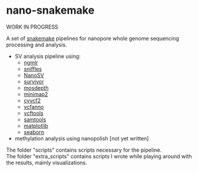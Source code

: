 # nano-snakemake

WORK IN PROGRESS

A set of [snakemake](https://snakemake.readthedocs.io/en/stable/) pipelines for nanopore whole genome sequencing processing and analysis.


- SV analysis pipeline using:
  - [ngmlr](https://github.com/philres/ngmlr)
  - [sniffles](https://github.com/fritzsedlazeck/Sniffles)
  - [NanoSV](https://github.com/mroosmalen/nanosv)
  - [survivor](https://github.com/fritzsedlazeck/SURVIVOR)
  - [mosdepth](https://github.com/brentp/mosdepth)
  - [minimap2](https://github.com/lh3/minimap2)
  - [cyvcf2](https://github.com/brentp/cyvcf2)
  - [vcfanno](https://github.com/brentp/vcfanno)
  - [vcftools](https://vcftools.github.io/index.html)
  - [samtools](https://github.com/samtools/samtools)
  - [matplotlib](https://github.com/matplotlib/matplotlib)
  - [seaborn](https://github.com/mwaskom/seaborn)
- methylation analysis using nanopolish [not yet written]


The folder "scripts" contains scripts necessary for the pipeline.   
The folder "extra_scripts" contains scripts I wrote while playing around with the results, mainly visualizations.
